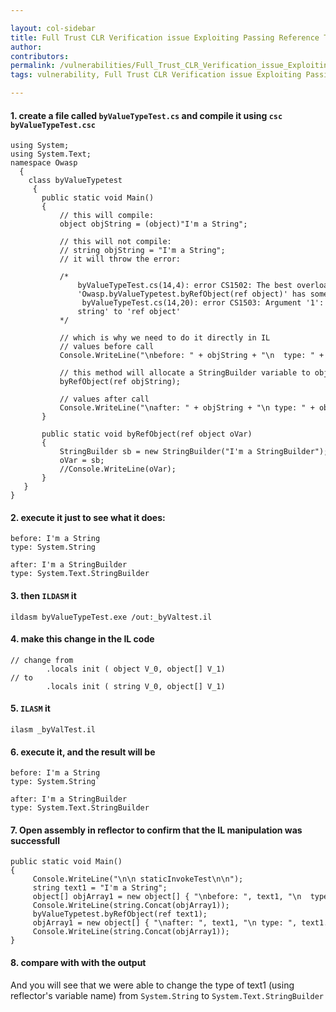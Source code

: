 ```yaml
---

layout: col-sidebar
title: Full Trust CLR Verification issue Exploiting Passing Reference Types by Reference
author: 
contributors: 
permalink: /vulnerabilities/Full_Trust_CLR_Verification_issue_Exploiting_Passing_Reference_Types_by_Reference
tags: vulnerability, Full Trust CLR Verification issue Exploiting Passing Reference Types by Reference

---
```


#### 1. create a file called `byValueTypeTest.cs` and compile it using `csc byValueTypeTest.csc`

```
using System;
using System.Text;
namespace Owasp 
  {
    class byValueTypetest
     {
       public static void Main()
       {
           // this will compile:
           object objString = (object)"I'm a String";
           
           // this will not compile:
           // string objString = "I'm a String";
           // it will throw the error:
           
           /*
               byValueTypeTest.cs(14,4): error CS1502: The best overloaded method match for
               'Owasp.byValueTypetest.byRefObject(ref object)' has some invalid arguments
                byValueTypeTest.cs(14,20): error CS1503: Argument '1': cannot convert from 'ref
               string' to 'ref object'
           */

           // which is why we need to do it directly in IL
           // values before call
           Console.WriteLine("\nbefore: " + objString + "\n  type: " + objString.GetType());

           // this method will allocate a StringBuilder variable to objString
           byRefObject(ref objString);

           // values after call
           Console.WriteLine("\nafter: " + objString + "\n type: " + objString.GetType());
       }       

       public static void byRefObject(ref object oVar)
       {                   
           StringBuilder sb = new StringBuilder("I'm a StringBuilder");
           oVar = sb;
           //Console.WriteLine(oVar);
       }
   }
}
```

#### 2.  execute it just to see what it does:

```
before: I'm a String
type: System.String

after: I'm a StringBuilder
type: System.Text.StringBuilder
```

#### 3. then `ILDASM` it

```
ildasm byValueTypeTest.exe /out:_byValtest.il
```

#### 4. make this change in the IL code

```
// change from
        .locals init ( object V_0, object[] V_1)
// to
        .locals init ( string V_0, object[] V_1)
```

#### 5. `ILASM` it

```
ilasm _byValTest.il
```

#### 6.  execute it, and the result will be

```
before: I'm a String
type: System.String`

after: I'm a StringBuilder
type: System.Text.StringBuilder
```

#### 7. Open assembly in reflector to confirm that the IL manipulation was successfull

```
public static void Main()
{
     Console.WriteLine("\n\n staticInvokeTest\n\n");
     string text1 = "I'm a String";
     object[] objArray1 = new object[] { "\nbefore: ", text1, "\n  type: ", text1.GetType() } ;
     Console.WriteLine(string.Concat(objArray1));
     byValueTypetest.byRefObject(ref text1);
     objArray1 = new object[] { "\nafter: ", text1, "\n type: ", text1.GetType() } ;
     Console.WriteLine(string.Concat(objArray1));
}
```

#### 8. compare with with the output 

And you will see that we were able to change the type of text1 (using reflector's variable name) from `System.String` to `System.Text.StringBuilder`